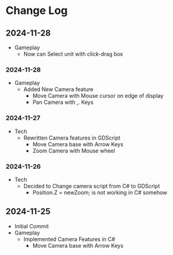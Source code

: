 # Change Log

## 2024-11-28
- Gameplay
    - Now can Select unit with click-drag box

### 2024-11-28
- Gameplay
    - Added New Camera feature
        - Move Camera with Mouse cursor on edge of display
        - Pan Camera with ,. Keys

### 2024-11-27
- Tech
    - Rewritten Camera features in GDScript
        - Move Camera base with Arrow Keys
        - Zoom Camera with Mouse wheel

### 2024-11-26
- Tech
    - Decided to Change camera script from C# to GDScript
        - Position.Z = newZoom; is not working in C# somehow


## 2024-11-25
- Initial Commit
- Gameplay
    - Implemented Camera Features in C#
        - Move Camera base with Arrow Keys
